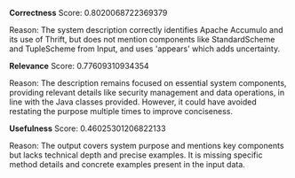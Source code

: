 **Correctness**
Score: 0.8020068722369379

Reason: The system description correctly identifies Apache Accumulo and its use of Thrift, but does not mention components like StandardScheme and TupleScheme from Input, and uses 'appears' which adds uncertainty.

**Relevance**
Score: 0.77609310934354

Reason: The description remains focused on essential system components, providing relevant details like security management and data operations, in line with the Java classes provided. However, it could have avoided restating the purpose multiple times 
to improve conciseness.

**Usefulness**
Score: 0.46025301206822133

Reason: The output covers system purpose and mentions key components but lacks technical depth and precise examples. It is missing specific method details and concrete examples present in the input data.